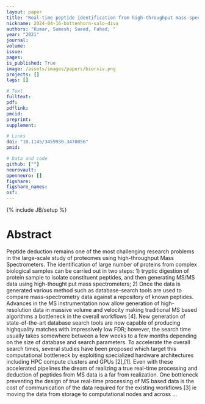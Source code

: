 ```yaml
---
layout: paper
title: "Real-time peptide identification from high-throughput mass-spectrometry data"
nickname: 2024-04-16-bottenhorn-salo-diva
authors: "Kumar, Sumesh; Saeed, Fahad; "
year: "2021"
journal: 
volume: 
issue:
pages: 
is_published: True
image: /assets/images/papers/biorxiv.png
projects: []
tags: []

# Text
fulltext:
pdf:
pdflink:
pmcid:
preprint: 
supplement:

# Links
doi: "10.1145/3459930.3470856"
pmid:

# Data and code
github: [""]
neurovault:
openneuro: []
figshare:
figshare_names:
osf:
---
```

{% include JB/setup %}

# Abstract

Peptide deduction remains one of the most challenging research problems in the large-scale study of proteomes using high-throughput Mass Spectrometers. The identification of large number of proteins from complex biological samples can be carried out in two steps: 1) tryptic digestion of protein sample to isolate constituent peptides, and then generating MS/MS data using high-thought put mass spectrometers; 2) Once the data is generated various method such as database-search tools are used to compare mass-spectrometry data against a repository of known peptides. Advances in the MS instrumentation now allow generation of high-resolution data in massive volume and velocity making traditional MS based algorithms a bottleneck in the overall workflows [4]. New generation of state-of-the-art database search tools are now capable of producing highquality matches with impressively low FDR; however, the search time usually takes somewhere between a few weeks to a few months depending on the size of database and search parameters. To accelerate the overall search times, several studies have been proposed which target this computational bottleneck by exploiting specialized hardware architectures including HPC compute clusters and GPUs [2],[1]. Even with these accelerated pipelines the dream of realizing a true real-time processing and deduction of peptides from MS data is a far from realization. One bottleneck preventing the design of true real-time processing of MS based data is the cost of communication of the data required for the existing workflows [3] ie moving the data from storage to computational nodes and across …
